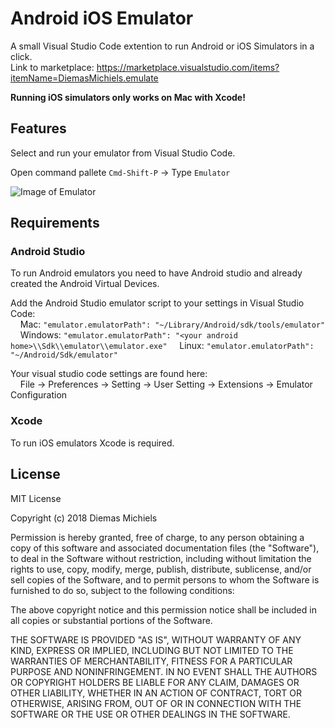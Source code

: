 # Android iOS Emulator

A small Visual Studio Code extention to run Android or iOS Simulators in a click.  
Link to marketplace: https://marketplace.visualstudio.com/items?itemName=DiemasMichiels.emulate

**Running iOS simulators only works on Mac with Xcode!**

## Features

Select and run your emulator from Visual Studio Code.

Open command pallete `Cmd-Shift-P` -> Type `Emulator`

![Image of Emulator](https://raw.githubusercontent.com/DiemasMichiels/Emulator/master/images/emulator.gif)

## Requirements

### Android Studio

To run Android emulators you need to have Android studio and already created the Android Virtual Devices.

Add the Android Studio emulator script to your settings in Visual Studio Code:  
&nbsp;&nbsp;&nbsp;&nbsp;Mac: `"emulator.emulatorPath": "~/Library/Android/sdk/tools/emulator"`  
&nbsp;&nbsp;&nbsp;&nbsp;Windows: `"emulator.emulatorPath": "<your android home>\\Sdk\\emulator\\emulator.exe"`
&nbsp;&nbsp;&nbsp;&nbsp;Linux: `"emulator.emulatorPath": "~/Android/Sdk/emulator"`

Your visual studio code settings are found here:  
&nbsp;&nbsp;&nbsp;&nbsp;File -> Preferences -> Setting -> User Setting -> Extensions -> Emulator Configuration

### Xcode

To run iOS emulators Xcode is required.

## License

MIT License

Copyright (c) 2018 Diemas Michiels

Permission is hereby granted, free of charge, to any person obtaining a copy
of this software and associated documentation files (the "Software"), to deal
in the Software without restriction, including without limitation the rights
to use, copy, modify, merge, publish, distribute, sublicense, and/or sell
copies of the Software, and to permit persons to whom the Software is
furnished to do so, subject to the following conditions:

The above copyright notice and this permission notice shall be included in all
copies or substantial portions of the Software.

THE SOFTWARE IS PROVIDED "AS IS", WITHOUT WARRANTY OF ANY KIND, EXPRESS OR
IMPLIED, INCLUDING BUT NOT LIMITED TO THE WARRANTIES OF MERCHANTABILITY,
FITNESS FOR A PARTICULAR PURPOSE AND NONINFRINGEMENT. IN NO EVENT SHALL THE
AUTHORS OR COPYRIGHT HOLDERS BE LIABLE FOR ANY CLAIM, DAMAGES OR OTHER
LIABILITY, WHETHER IN AN ACTION OF CONTRACT, TORT OR OTHERWISE, ARISING FROM,
OUT OF OR IN CONNECTION WITH THE SOFTWARE OR THE USE OR OTHER DEALINGS IN THE
SOFTWARE.
